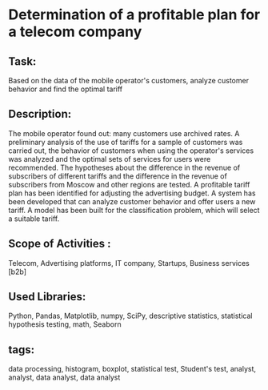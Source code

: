# Determination of a profitable plan for a telecom company
## Task:
Based on the data of the mobile operator's customers, analyze customer behavior and find the optimal tariff
## Description:
The mobile operator found out: many customers use archived rates. A preliminary analysis of the use of tariffs for a sample of customers was carried out, the behavior of customers when using the operator's services was analyzed and the optimal sets of services for users were recommended. The hypotheses about the difference in the revenue of subscribers of different tariffs and the difference in the revenue of subscribers from Moscow and other regions are tested. A profitable tariff plan has been identified for adjusting the advertising budget. A system has been developed that can analyze customer behavior and offer users a new tariff. A model has been built for the classification problem, which will select a suitable tariff. 
## Scope of Activities :
Telecom, Advertising platforms, IT company, Startups, Business services [b2b]
## Used Libraries:
Python, Pandas, Matplotlib, numpy, SciPy, descriptive statistics, statistical hypothesis testing, math, Seaborn
## tags:
data processing, histogram, boxplot, statistical test, Student's test, analyst, analyst, data analyst, data analyst
